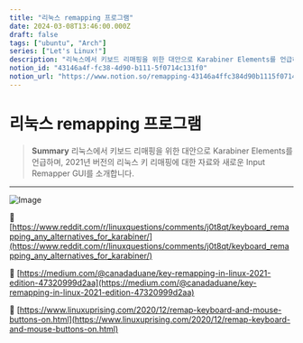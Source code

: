 ```yaml
---
title: "리눅스 remapping 프로그램"
date: 2024-03-08T13:46:00.000Z
draft: false
tags: ["ubuntu", "Arch"]
series: ["Let's Linux!"]
description: "리눅스에서 키보드 리매핑을 위한 대안으로 Karabiner Elements를 언급하며, 2021년 버전의 리눅스 키 리매핑에 대한 자료와 새로운 Input Remapper GUI를 소개합니다."
notion_id: "43146a4f-fc38-4d90-b111-5f0714c131f0"
notion_url: "https://www.notion.so/remapping-43146a4ffc384d90b1115f0714c131f0"
---
```


# 리눅스 remapping 프로그램

> **Summary**
> 리눅스에서 키보드 리매핑을 위한 대안으로 Karabiner Elements를 언급하며, 2021년 버전의 리눅스 키 리매핑에 대한 자료와 새로운 Input Remapper GUI를 소개합니다.

---

![Image](https://prod-files-secure.s3.us-west-2.amazonaws.com/09ccd4d5-876c-4bba-bbdf-cc77a0a11257/e211ea99-6fd0-49a6-867b-d7a81ca0c93b/Untitled.png?X-Amz-Algorithm=AWS4-HMAC-SHA256&X-Amz-Content-Sha256=UNSIGNED-PAYLOAD&X-Amz-Credential=ASIAZI2LB466SZUOOIA6%2F20250724%2Fus-west-2%2Fs3%2Faws4_request&X-Amz-Date=20250724T115756Z&X-Amz-Expires=3600&X-Amz-Security-Token=IQoJb3JpZ2luX2VjEAQaCXVzLXdlc3QtMiJGMEQCIHJrbx1M8bLQfwxgVliuLlB2btjYy8dzQapxCQXXKL19AiBKfEgS0nlUCywUdtePi4p8DM4Qfg%2FyK38LPPh%2Faxg0vir%2FAwgtEAAaDDYzNzQyMzE4MzgwNSIMtTtmONnkQkPQ4JbrKtwDG2xRBDvTzQc3MAIwnzFdQ42JCtVYOQmc28SMYkDNz7pgqRl80Y2biITZ%2BHvorP25JdekA82EZz1MZkL1y0AkRoHRLCwnx68fPfw7MJAvV15dkTEKaw2LugqKPdUTdoNrNHKER6qxLkyS4QLSDnQmYovsz19TETE%2BC7KeM%2FECTbf3gf7QECfzx4%2FmtGFfuyns1QI7G2KOFMAOQkDsIS0tZktoCchF0MRlEkMmrnOyw4xaJJ8AbCJ1O135v88apKtFNi1UzX7%2FFIRGTIDnxHMX6%2BVcRsg6szsc2Op0NhIa6AiyV4vZtJEJ%2BFHsVtnZOcbQUxphz4lxOlOAnnajF%2BvZZy2O1kbEna8jC%2B5sQv3uc7DlB%2FwdWegQjFCbk0I1nzRNJ0mwsqbe%2Fxreff0Hu9OPrQB9n1NRcMsDuFHyXspTvh4HaRl2uOxIDMT3QWaLf1o4XYtXzjHew99wZcjXfnPeK%2F6hs5kL62jId0SNs0sMpEXChYm7bpDMQiWNjhsWkw7FxD4vlgQKYRi%2FQoaDCvLYvXlPufCnqK6fxYzlkkYlndCZl9BrFuuKRBqObkB7ldLWPnc7nROhOPWRc%2BtcgVPpjNs70MQJttuM6uJGraZqfEtuEwttzdq3JzSPGtEwjL%2BIxAY6pgGpEwjaK50DiWw96kztZgV16xG54rGFKrIB2%2FsI%2FKSN%2B1ysoYlcQv5LYS6uyEHQ3zogPLUPm9%2FUuyRP6rpGop5Wgf520Qx1z7ezmtoFj8PxfW73qPBgjQuZltbFkFm7UDeUv%2Fh5Es0AbJvv0%2FiZ%2FTpvKrG1TWbAwqFW%2FT5IMYd5i7sVrgMIr%2Fze8iDMLq6pY7DH1DCOGnZ1dHhgw4TSmdrLjtq%2BsUHp&X-Amz-Signature=a8de3601e473b318ee8cca2bbcc7ecdc8b3857f0bb138acb803a72e0d1541923&X-Amz-SignedHeaders=host&x-amz-checksum-mode=ENABLED&x-id=GetObject)

🔗 [https://www.reddit.com/r/linuxquestions/comments/j0t8qt/keyboard_remapping_any_alternatives_for_karabiner/](https://www.reddit.com/r/linuxquestions/comments/j0t8qt/keyboard_remapping_any_alternatives_for_karabiner/)

🔗 [https://medium.com/@canadaduane/key-remapping-in-linux-2021-edition-47320999d2aa](https://medium.com/@canadaduane/key-remapping-in-linux-2021-edition-47320999d2aa)

🔗 [https://www.linuxuprising.com/2020/12/remap-keyboard-and-mouse-buttons-on.html](https://www.linuxuprising.com/2020/12/remap-keyboard-and-mouse-buttons-on.html)

